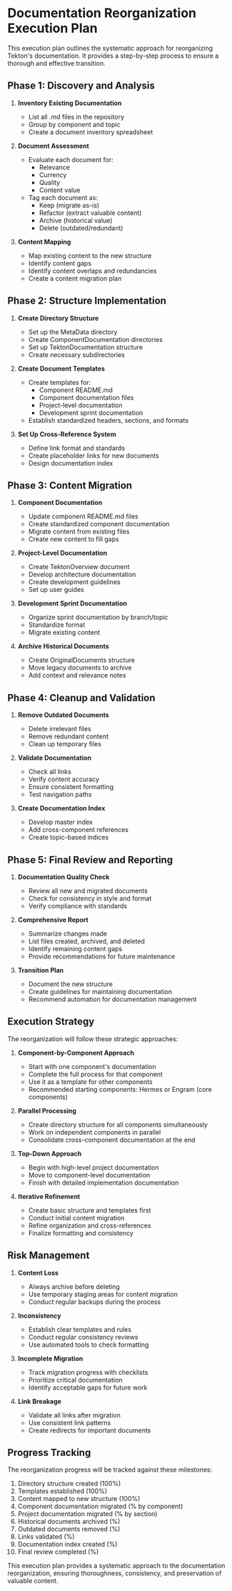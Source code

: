 # Documentation Reorganization Execution Plan

This execution plan outlines the systematic approach for reorganizing Tekton's documentation. It provides a step-by-step process to ensure a thorough and effective transition.

## Phase 1: Discovery and Analysis

1. **Inventory Existing Documentation**
   - List all .md files in the repository
   - Group by component and topic
   - Create a document inventory spreadsheet
   
2. **Document Assessment**
   - Evaluate each document for:
     - Relevance
     - Currency
     - Quality
     - Content value
   - Tag each document as:
     - Keep (migrate as-is)
     - Refactor (extract valuable content)
     - Archive (historical value)
     - Delete (outdated/redundant)

3. **Content Mapping**
   - Map existing content to the new structure
   - Identify content gaps
   - Identify content overlaps and redundancies
   - Create a content migration plan

## Phase 2: Structure Implementation

1. **Create Directory Structure**
   - Set up the MetaData directory
   - Create ComponentDocumentation directories
   - Set up TektonDocumentation structure
   - Create necessary subdirectories

2. **Create Document Templates**
   - Create templates for:
     - Component README.md
     - Component documentation files
     - Project-level documentation
     - Development sprint documentation
   - Establish standardized headers, sections, and formats

3. **Set Up Cross-Reference System**
   - Define link format and standards
   - Create placeholder links for new documents
   - Design documentation index

## Phase 3: Content Migration

1. **Component Documentation**
   - Update component README.md files
   - Create standardized component documentation
   - Migrate content from existing files
   - Create new content to fill gaps

2. **Project-Level Documentation**
   - Create TektonOverview document
   - Develop architecture documentation
   - Create development guidelines
   - Set up user guides

3. **Development Sprint Documentation**
   - Organize sprint documentation by branch/topic
   - Standardize format
   - Migrate existing content

4. **Archive Historical Documents**
   - Create OriginalDocuments structure
   - Move legacy documents to archive
   - Add context and relevance notes

## Phase 4: Cleanup and Validation

1. **Remove Outdated Documents**
   - Delete irrelevant files
   - Remove redundant content
   - Clean up temporary files

2. **Validate Documentation**
   - Check all links
   - Verify content accuracy
   - Ensure consistent formatting
   - Test navigation paths

3. **Create Documentation Index**
   - Develop master index
   - Add cross-component references
   - Create topic-based indices

## Phase 5: Final Review and Reporting

1. **Documentation Quality Check**
   - Review all new and migrated documents
   - Check for consistency in style and format
   - Verify compliance with standards

2. **Comprehensive Report**
   - Summarize changes made
   - List files created, archived, and deleted
   - Identify remaining content gaps
   - Provide recommendations for future maintenance

3. **Transition Plan**
   - Document the new structure
   - Create guidelines for maintaining documentation
   - Recommend automation for documentation management

## Execution Strategy

The reorganization will follow these strategic approaches:

1. **Component-by-Component Approach**
   - Start with one component's documentation
   - Complete the full process for that component
   - Use it as a template for other components
   - Recommended starting components: Hermes or Engram (core components)

2. **Parallel Processing**
   - Create directory structure for all components simultaneously
   - Work on independent components in parallel
   - Consolidate cross-component documentation at the end

3. **Top-Down Approach**
   - Begin with high-level project documentation
   - Move to component-level documentation
   - Finish with detailed implementation documentation

4. **Iterative Refinement**
   - Create basic structure and templates first
   - Conduct initial content migration
   - Refine organization and cross-references
   - Finalize formatting and consistency

## Risk Management

1. **Content Loss**
   - Always archive before deleting
   - Use temporary staging areas for content migration
   - Conduct regular backups during the process

2. **Inconsistency**
   - Establish clear templates and rules
   - Conduct regular consistency reviews
   - Use automated tools to check formatting

3. **Incomplete Migration**
   - Track migration progress with checklists
   - Prioritize critical documentation
   - Identify acceptable gaps for future work

4. **Link Breakage**
   - Validate all links after migration
   - Use consistent link patterns
   - Create redirects for important documents

## Progress Tracking

The reorganization progress will be tracked against these milestones:

1. Directory structure created (100%)
2. Templates established (100%)
3. Content mapped to new structure (100%)
4. Component documentation migrated (% by component)
5. Project documentation migrated (% by section)
6. Historical documents archived (%)
7. Outdated documents removed (%)
8. Links validated (%)
9. Documentation index created (%)
10. Final review completed (%)

This execution plan provides a systematic approach to the documentation reorganization, ensuring thoroughness, consistency, and preservation of valuable content.